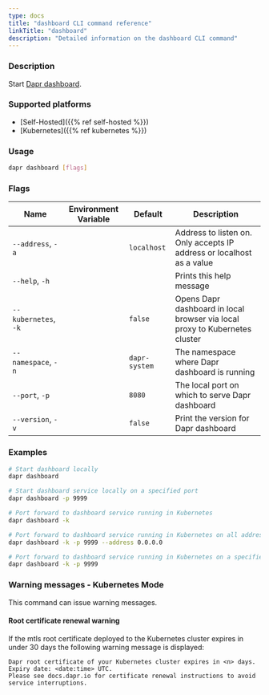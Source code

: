 ```yaml
---
type: docs
title: "dashboard CLI command reference"
linkTitle: "dashboard"
description: "Detailed information on the dashboard CLI command"
---
```


### Description

Start [Dapr dashboard](https://github.com/dapr/dashboard).

### Supported platforms

- [Self-Hosted]({{% ref self-hosted %}})
- [Kubernetes]({{% ref kubernetes %}})

### Usage

```bash
dapr dashboard [flags]
```

### Flags

| Name                 | Environment Variable | Default       | Description                                                                 |
| -------------------- | -------------------- | ------------- | --------------------------------------------------------------------------- |
| `--address`, `-a`    |                      | `localhost`   | Address to listen on. Only accepts IP address or localhost as a value       |
| `--help`, `-h`       |                      |               | Prints this help message                                                    |
| `--kubernetes`, `-k` |                      | `false`       | Opens Dapr dashboard in local browser via local proxy to Kubernetes cluster |
| `--namespace`, `-n`  |                      | `dapr-system` | The namespace where Dapr dashboard is running                               |
| `--port`, `-p`       |                      | `8080`        | The local port on which to serve Dapr dashboard                             |
| `--version`, `-v`    |                      | `false`       | Print the version for Dapr dashboard                                        |

### Examples

```bash
# Start dashboard locally
dapr dashboard

# Start dashboard service locally on a specified port
dapr dashboard -p 9999

# Port forward to dashboard service running in Kubernetes
dapr dashboard -k

# Port forward to dashboard service running in Kubernetes on all addresses on a specified port
dapr dashboard -k -p 9999 --address 0.0.0.0

# Port forward to dashboard service running in Kubernetes on a specified port
dapr dashboard -k -p 9999
```
### Warning messages - Kubernetes Mode 
This command can issue warning messages.

#### Root certificate renewal warning
If the mtls root certificate deployed to the Kubernetes cluster expires in under 30 days the following warning message is displayed:

```
Dapr root certificate of your Kubernetes cluster expires in <n> days. Expiry date: <date:time> UTC. 
Please see docs.dapr.io for certificate renewal instructions to avoid service interruptions.
```